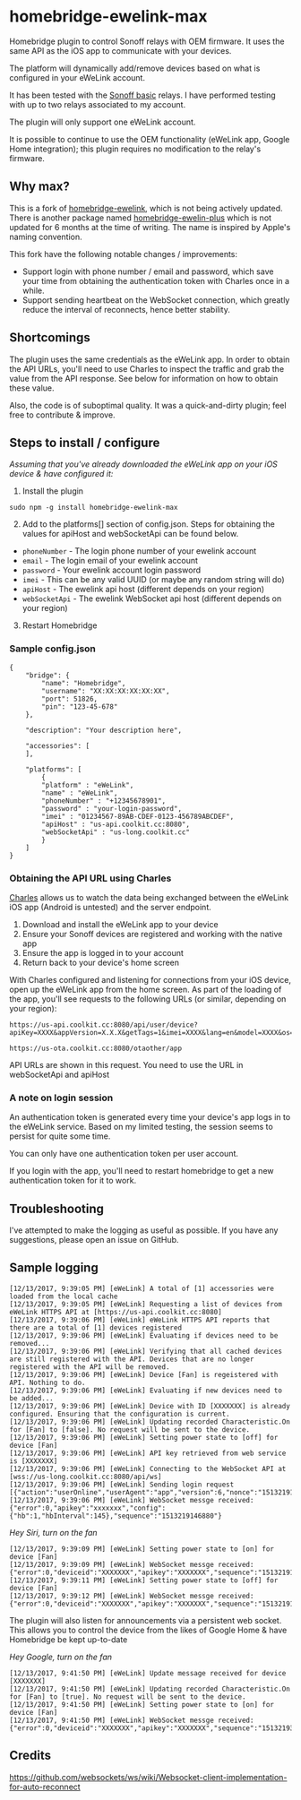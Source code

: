 # homebridge-ewelink-max

Homebridge plugin to control Sonoff relays with OEM firmware. It uses the same API as the iOS app to communicate with your devices.

The platform will dynamically add/remove devices based on what is configured in your eWeLink account.

It has been tested with the [Sonoff basic](http://sonoff.itead.cc/en/products/sonoff/sonoff-basic) relays. I have performed testing with up to two relays associated to my account.

The plugin will only support one eWeLink account.

It is possible to continue to use the OEM functionality (eWeLink app, Google Home integration); this plugin requires no modification to the relay's firmware.

## Why max?

This is a fork of [homebridge-ewelink](https://github.com/gbro115/homebridge-ewelink), which is not being actively updated. There is another package named [homebridge-ewelin-plus](https://www.npmjs.com/package/homebridge-ewelink-plus) which is not updated for 6 months at the time of writing. The name is inspired by Apple's naming convention.

This fork have the following notable changes / improvements:

* Support login with phone number / email and password, which save your time from obtaining the authentication token with Charles once in a while.
* Support sending heartbeat on the WebSocket connection, which greatly reduce the interval of reconnects, hence better stability.

## Shortcomings

The plugin uses the same credentials as the eWeLink app. In order to obtain the API URLs, you'll need to use Charles to inspect the traffic and grab the value from the API response. See below for information on how to obtain these value.

Also, the code is of suboptimal quality. It was a quick-and-dirty plugin; feel free to contribute & improve.

## Steps to install / configure

*Assuming that you've already downloaded the eWeLink app on your iOS device & have configured it:*

1) Install the plugin
```
sudo npm -g install homebridge-ewelink-max
```

2) Add to the platforms[] section of config.json. Steps for obtaining the values for apiHost and webSocketApi can be found below.

  * `phoneNumber` - The login phone number of your ewelink account
  * `email` - The login email of your ewelink account
  * `password` - Your ewelink account login password
  * `imei` - This can be any valid UUID (or maybe any random string will do)
  * `apiHost` - The ewelink api host (different depends on your region)
  * `webSocketApi` - The ewelink WebSocket api host (different depends on your region)

3) Restart Homebridge

### Sample config.json

```
{
    "bridge": {
        "name": "Homebridge",
        "username": "XX:XX:XX:XX:XX:XX",
        "port": 51826,
        "pin": "123-45-678"
    },
    
    "description": "Your description here",

    "accessories": [
    ],

    "platforms": [
        {
        "platform" : "eWeLink",
        "name" : "eWeLink",
        "phoneNumber" : "+12345678901",
        "password" : "your-login-password",
        "imei" : "01234567-89AB-CDEF-0123-456789ABCDEF",
        "apiHost" : "us-api.coolkit.cc:8080",
        "webSocketApi" : "us-long.coolkit.cc"
        }
    ]
}
```

### Obtaining the API URL using Charles

[Charles](https://www.charlesproxy.com/) allows us to watch the data being exchanged between the eWeLink iOS app (Android is untested) and the server endpoint.

1) Download and install the eWeLink app to your device
2) Ensure your Sonoff devices are registered and working with the native app
3) Ensure the app is logged in to your account
4) Return back to your device's home screen

With Charles configured and listening for connections from your iOS device, open up the eWeLink app from the home screen. As part of the loading of the app, you'll see requests to the following URLs (or similar, depending on your region):

```
https://us-api.coolkit.cc:8080/api/user/device?apiKey=XXXX&appVersion=X.X.X&getTags=1&imei=XXXX&lang=en&model=XXXX&os=ios&romVersion=X.X.X&version=X

https://us-ota.coolkit.cc:8080/otaother/app
```

API URLs are shown in this request. You need to use the URL in webSocketApi and apiHost

### A note on login session

An authentication token is generated every time your device's app logs in to the eWeLink service. Based on my limited testing, the session seems to persist for quite some time.

You can only have one authentication token per user account. 

If you login with the app, you'll need to restart homebridge to get a new authentication token for it to work.

## Troubleshooting

I've attempted to make the logging as useful as possible. If you have any suggestions, please open an issue on GitHub.

## Sample logging

```
[12/13/2017, 9:39:05 PM] [eWeLink] A total of [1] accessories were loaded from the local cache
[12/13/2017, 9:39:05 PM] [eWeLink] Requesting a list of devices from eWeLink HTTPS API at [https://us-api.coolkit.cc:8080]
[12/13/2017, 9:39:06 PM] [eWeLink] eWeLink HTTPS API reports that there are a total of [1] devices registered
[12/13/2017, 9:39:06 PM] [eWeLink] Evaluating if devices need to be removed...
[12/13/2017, 9:39:06 PM] [eWeLink] Verifying that all cached devices are still registered with the API. Devices that are no longer registered with the API will be removed.
[12/13/2017, 9:39:06 PM] [eWeLink] Device [Fan] is regeistered with API. Nothing to do.
[12/13/2017, 9:39:06 PM] [eWeLink] Evaluating if new devices need to be added...
[12/13/2017, 9:39:06 PM] [eWeLink] Device with ID [XXXXXXX] is already configured. Ensuring that the configuration is current.
[12/13/2017, 9:39:06 PM] [eWeLink] Updating recorded Characteristic.On for [Fan] to [false]. No request will be sent to the device.
[12/13/2017, 9:39:06 PM] [eWeLink] Setting power state to [off] for device [Fan]
[12/13/2017, 9:39:06 PM] [eWeLink] API key retrieved from web service is [XXXXXXX]
[12/13/2017, 9:39:06 PM] [eWeLink] Connecting to the WebSocket API at [wss://us-long.coolkit.cc:8080/api/ws]
[12/13/2017, 9:39:06 PM] [eWeLink] Sending login request [{"action":"userOnline","userAgent":"app","version":6,"nonce":"151321914688000","apkVesrion":"1.8","os":"ios","at":"XXXXXXX","apikey":"xxxxxxx","ts":"1513219146","model":"iPhone10,6","romVersion":"11.1.2","sequence":1513219146880}]
[12/13/2017, 9:39:06 PM] [eWeLink] WebSocket messge received:  {"error":0,"apikey":"xxxxxxx","config":{"hb":1,"hbInterval":145},"sequence":"1513219146880"}
```

*Hey Siri, turn on the fan*
```
[12/13/2017, 9:39:09 PM] [eWeLink] Setting power state to [on] for device [Fan]
[12/13/2017, 9:39:09 PM] [eWeLink] WebSocket messge received:  {"error":0,"deviceid":"XXXXXXX","apikey":"XXXXXXX","sequence":"1513219149620"}
[12/13/2017, 9:39:11 PM] [eWeLink] Setting power state to [off] for device [Fan]
[12/13/2017, 9:39:12 PM] [eWeLink] WebSocket messge received:  {"error":0,"deviceid":"XXXXXXX","apikey":"XXXXXXX","sequence":"1513219151735"}
```

The plugin will also listen for announcements via a persistent web socket. This allows you to control the device from the likes of Google Home & have Homebridge be kept up-to-date

*Hey Google, turn on the fan*
```
[12/13/2017, 9:41:50 PM] [eWeLink] Update message received for device [XXXXXXX]
[12/13/2017, 9:41:50 PM] [eWeLink] Updating recorded Characteristic.On for [Fan] to [true]. No request will be sent to the device.
[12/13/2017, 9:41:50 PM] [eWeLink] Setting power state to [on] for device [Fan]
[12/13/2017, 9:41:50 PM] [eWeLink] WebSocket messge received:  {"error":0,"deviceid":"XXXXXXX","apikey":"XXXXXXX","sequence":"1513219310003"}
```
## Credits

https://github.com/websockets/ws/wiki/Websocket-client-implementation-for-auto-reconnect

